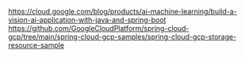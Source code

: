 https://cloud.google.com/blog/products/ai-machine-learning/build-a-vision-ai-application-with-java-and-spring-boot
https://github.com/GoogleCloudPlatform/spring-cloud-gcp/tree/main/spring-cloud-gcp-samples/spring-cloud-gcp-storage-resource-sample

